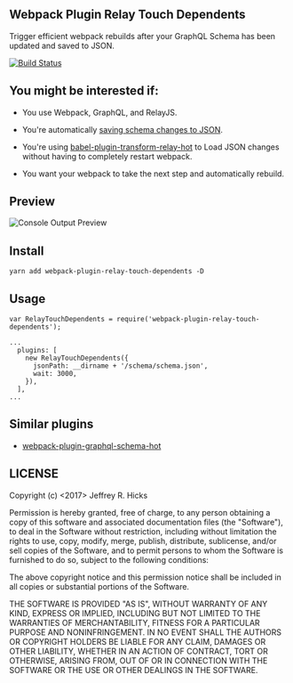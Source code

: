 Webpack Plugin Relay Touch Dependents
---------------------
Trigger efficient webpack rebuilds after your GraphQL Schema has been updated and saved to JSON.

[![Build Status](https://travis-ci.org/jrhicks/webpack-plugin-relay-touch-dependents.svg?branch=master)](https://travis-ci.org/jrhicks/webpack-plugin-relay-touch-dependents)

You might be interested if:
--------------------------

* You use Webpack, GraphQL, and RelayJS.

* You're automatically [saving schema changes to JSON](https://facebook.github.io/relay/docs/guides-babel-plugin.html#schema-json).

* You're using  [babel-plugin-transform-relay-hot](https://www.npmjs.com/package/babel-plugin-transform-relay-hot) to Load JSON changes without having to completely restart webpack.

* You want your webpack to take the next step and automatically rebuild.

Preview
-------------
![Console Output Preview](https://raw.githubusercontent.com/jrhicks/webpack-plugin-relay-touch-dependents/master/screenshot1.png)

Install
--------
```
yarn add webpack-plugin-relay-touch-dependents -D
```

Usage
--------
```
var RelayTouchDependents = require('webpack-plugin-relay-touch-dependents');

...
  plugins: [
    new RelayTouchDependents({
      jsonPath: __dirname + '/schema/schema.json',
      wait: 3000,
    }),
  ],
...

```

Similar plugins
---------------
* [webpack-plugin-graphql-schema-hot](https://github.com/nodkz/webpack-plugin-graphql-schema-hot)


LICENSE
-----
Copyright (c) <2017> Jeffrey R. Hicks

Permission is hereby granted, free of charge, to any person obtaining a copy
of this software and associated documentation files (the "Software"), to deal
in the Software without restriction, including without limitation the rights
to use, copy, modify, merge, publish, distribute, sublicense, and/or sell
copies of the Software, and to permit persons to whom the Software is
furnished to do so, subject to the following conditions:

The above copyright notice and this permission notice shall be included in all
copies or substantial portions of the Software.

THE SOFTWARE IS PROVIDED "AS IS", WITHOUT WARRANTY OF ANY KIND, EXPRESS OR
IMPLIED, INCLUDING BUT NOT LIMITED TO THE WARRANTIES OF MERCHANTABILITY,
FITNESS FOR A PARTICULAR PURPOSE AND NONINFRINGEMENT. IN NO EVENT SHALL THE
AUTHORS OR COPYRIGHT HOLDERS BE LIABLE FOR ANY CLAIM, DAMAGES OR OTHER
LIABILITY, WHETHER IN AN ACTION OF CONTRACT, TORT OR OTHERWISE, ARISING FROM,
OUT OF OR IN CONNECTION WITH THE SOFTWARE OR THE USE OR OTHER DEALINGS IN THE
SOFTWARE.

